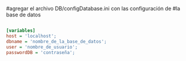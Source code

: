 #agregar el archivo DB/configDatabase.ini con las configuración de 
#la base de datos 

```ini

[variables]
host = 'localhost';
dbname = 'nombre_de_la_base_de_datos';
user = 'nombre_de_usuario';
passwordDB = 'contraseña';

```
